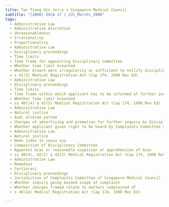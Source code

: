 ```yaml
---
title: Tan Tiang Hin Jerry v Singapore Medical Council 
subtitle: "[2000] SGCA 17 / 23\_March\_2000"
tags:
  - Administrative Law
  - Administrative discretion
  - Unreasonableness
  - Irrationality
  - Proportionality
  - Administrative Law
  - Disciplinary proceedings
  - Time limits
  - Time frame for appointing Disciplinary Committee
  - Whether time limit breached
  - Whether breach mere irregularity or sufficient to nullify disciplinary process
  - s 41(3) Medical Registration Act (Cap 174, 1998 Rev Ed)
  - Administrative Law
  - Disciplinary proceedings
  - Time limits
  - Time frame within which applicant has to be informed of further inquiry by Disciplinary Committee
  - Whether time limit breached
  - ss 40(14) & 41(5) Medical Registration Act (Cap 174, 1998 Rev Ed)
  - Administrative Law
  - Natural justice
  - Audi alteram partem
  - Charges of advertising and promotion for further inquiry by Disciplinary Committee
  - Whether applicant given right to be heard by Complaints Committee on allegation of advertising and promotion before charges framed against him
  - Administrative Law
  - Natural justice
  - Nemo judex in causa sua
  - Composition of Disciplinary Committee
  - Apparent bias or reasonable suspicion or apprehension of bias
  - ss 40(4), 42(1) & 42(2) Medical Registration Act (Cap 174, 1998 Rev Ed)
  - Administrative Law
  - Remedies
  - Certiorari
  - Disciplinary proceedings
  - Jurisdiction of Complaints Committee of Singapore Medical Council in conducting inquiries into complaints
  - Whether inquiry going beyond scope of complaint
  - Whether charges framed relate to matters complained of
  - s 40(14) Medical Registration Act (Cap 174, 1998 Rev Ed)

---
```


